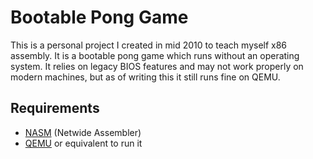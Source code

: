 # Bootable Pong Game

This is a personal project I created in mid 2010 to teach myself x86 assembly.
It is a bootable pong game which runs without an operating system. It relies on legacy BIOS features and may not work properly on modern machines, but as of writing this it still runs fine on QEMU.

## Requirements

* [NASM](https://www.nasm.us/) (Netwide Assembler)
* [QEMU](https://www.qemu.org/) or equivalent to run it

